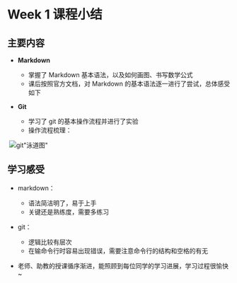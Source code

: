# Week 1 课程小结

## 主要内容

+ **Markdown**
  + 掌握了  Markdown 基本语法，以及如何画图、书写数学公式
  + 课后按照官方文档，对 Markdown 的基本语法逐一进行了尝试，总体感受如下

+ **Git**
  + 学习了 git 的基本操作流程并进行了实验
  + 操作流程梳理：

​      ![git"泳道图"](C:\Users\6wei\Desktop\大二下\大数据\git\git-泳道图.png)

## 学习感受

+ markdown：
  + 语法简洁明了，易于上手
  + 关键还是熟练度，需要多练习
+ git：
  +  逻辑比较有层次
  + 在输命令行时容易出现错误，需要注意命令行的结构和空格的有无

+ 老师、助教的授课循序渐进，能照顾到每位同学的学习进展，学习过程很愉快~